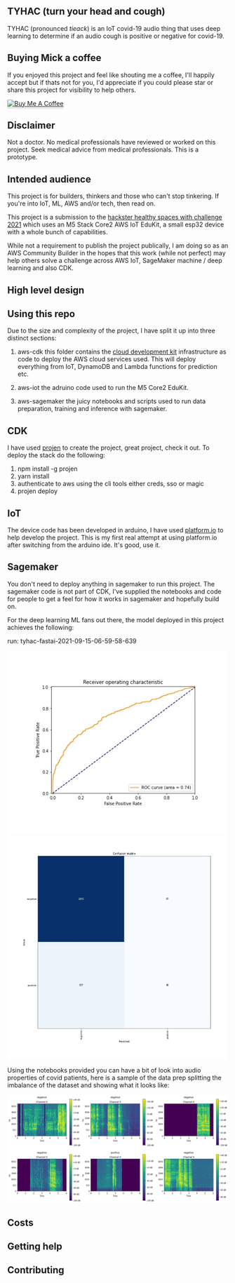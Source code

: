 ## TYHAC (turn your head and cough)
TYHAC (pronounced *tieack*) is an IoT covid-19 audio thing that uses deep learning to determine if an audio cough is positive or negative for covid-19.

## Buying Mick a coffee
If you enjoyed this project and feel like shouting me a coffee, I'll happily accept but if thats not for you, I'd appreciate if you could please star or share this project for visibility to help others.

<a href="https://www.buymeacoffee.com/talkncloud" target="_blank"><img src="https://www.buymeacoffee.com/assets/img/custom_images/orange_img.png" alt="Buy Me A Coffee" style="height: 41px !important;width: 174px !important;box-shadow: 0px 3px 2px 0px rgba(190, 190, 190, 0.5) !important;-webkit-box-shadow: 0px 3px 2px 0px rgba(190, 190, 190, 0.5) !important;" ></a>

## Disclaimer
Not a doctor. No medical professionals have reviewed or worked on this project. Seek medical advice from medical professionals. This is a prototype.

## Intended audience
This project is for builders, thinkers and those who can't stop tinkering. If you're into IoT, ML, AWS and/or tech, then read on. 

This project is a submission to the [hackster healthy spaces with challenge 2021](https://www.hackster.io/contests/Healthy-Spaces-with-AWS) which uses an M5 Stack Core2 AWS IoT EduKit, a small esp32 device with a whole bunch of capabilities.

While not a requirement to publish the project publically, I am doing so as an AWS Community Builder in the hopes that this work (while not perfect) may help others solve a challenge across AWS IoT, SageMaker machine / deep learning and also CDK.

## High level design


## Using this repo
Due to the size and complexity of the project, I have split it up into three distinct sections:

1.  aws-cdk
    this folder contains the [cloud development kit](https://docs.aws.amazon.com/cdk/latest/guide/home.html) infrastructure as code to deploy the AWS cloud services used. This will deploy everything from IoT, DynamoDB and Lambda functions for prediction etc. 

2.  aws-iot
    the adruino code used to run the M5 Core2 EduKit. 

3.  aws-sagemaker
    the juicy notebooks and scripts used to run data preparation, training and inference with sagemaker.

## CDK
I have used [projen](https://github.com/projen/projen) to create the project, great project, check it out. To deploy the stack do the following:

1. npm install -g projen
2. yarn install
3. authenticate to aws using the cli tools either creds, sso or magic
3. projen deploy

## IoT
The device code has been developed in arduino, I have used [platform.io](https://platformio.org/) to help develop the project. This is my first real attempt at using platform.io after switching from the arduino ide. It's good, use it.

## Sagemaker
You don't need to deploy anything in sagemaker to run this project. The sagemaker code is not part of CDK, I've supplied the notebooks and code for people to get a feel for how it works in sagemaker and hopefully build on.

For the deep learning ML fans out there, the model deployed in this project achieves the following:

run: tyhac-fastai-2021-09-15-06-59-58-639

<img src="aws-sagemaker/roc_curve.jpg" width="500">

<img src="aws-sagemaker/confusion_matrix.jpg" width="500">

Using the notebooks provided you can have a bit of look into audio properties of covid patients, here is a sample of the data prep splitting the imbalance of the dataset and showing what it looks like:

<img src="aws-sagemaker/ml_show_batch.png" width="700">

## Costs

## Getting help

## Contributing


